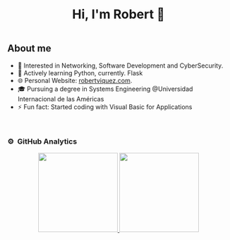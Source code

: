 <div align="center">
  <h1 align="center">Hi, I'm Robert 👋</h1>
  <a href="https://www.linkedin.com/in/robert-viquez/"><img src="https://img.shields.io/badge/LinkedIn-0077B5?style=for-the-badge&logo=linkedin&logoColor=white" alt=""></a>
</div>
  
## About me
- 👀 Interested in Networking, Software Development and CyberSecurity.
- 🌱 Actively learning Python, currently. Flask
- 🌐 Personal Website: [robertviquez.com](https://robertviquez.com/). 
- 🎓 Pursuing a degree in Systems Engineering @Universidad Internacional de las Américas
- ⚡ Fun fact: Started coding with Visual Basic for Applications
<br>

### ⚙️ &nbsp;GitHub Analytics

<p align="center">
<a href="https://github.com/rvqzs">
  <img height="180em" src="https://github-readme-stats-eight-theta.vercel.app/api?username=rvqzs&show_icons=true&theme=algolia&include_all_commits=true&count_private=true"/>
  <img height="180em" src="https://github-readme-stats-eight-theta.vercel.app/api/top-langs/?username=rvqzs&layout=compact&langs_count=8&theme=algolia"/>
</a>
</p>

<!---
rvqzs/rvqzs is a ✨ special ✨ repository because its `README.md` (this file) appears on your GitHub profile.
You can click the Preview link to take a look at your changes.
--->
